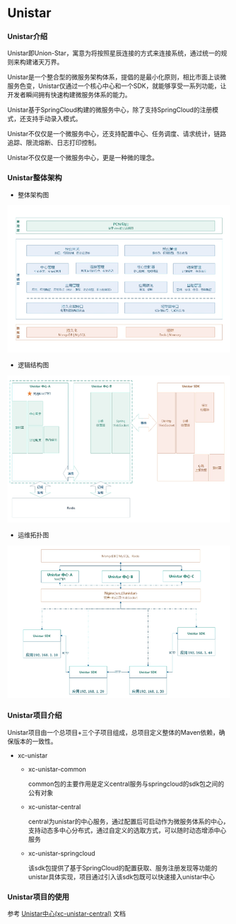 # Unistar

### Unistar介绍

Unistar即Union-Star，寓意为将按照星辰连接的方式来连接系统，通过统一的规则来构建诸天万界。

Unistar是一个整合型的微服务架构体系，提倡的是最小化原则，相比市面上谈微服务色变，Unistar仅通过一个核心中心和一个SDK，就能够享受一系列功能，让开发者瞬间拥有快速构建微服务体系的能力。

Unistar基于SpringCloud构建的微服务中心，除了支持SpringCloud的注册模式，还支持手动录入模式。

Unistar不仅仅是一个微服务中心，还支持配置中心、任务调度、请求统计，链路追踪、限流熔断、日志打印控制。

Unistar不仅仅是一个微服务中心，更是一种微的理念。

### Unistar整体架构

- 整体架构图

![整体架构图](./doc/image/frame.jpg)
    
- 逻辑结构图

![逻辑结构图](./doc/image/logic.jpg)

- 运维拓扑图

![运维拓扑图](./doc/image/topo.jpg)

### Unistar项目介绍

Unistar项目由一个总项目+三个子项目组成，总项目定义整体的Maven依赖，确保版本的一致性。

- xc-unistar

  - xc-unistar-common
    
    common包的主要作用是定义central服务与springcloud的sdk包之间的公有对象
    
  - xc-unistar-central
  
    central为unistar的中心服务，通过配置后可启动作为微服务体系的中心，支持动态多中心分布式，通过自定义的选取方式，可以随时动态增添中心服务
  
  - xc-unistar-springcloud
  
    该sdk包提供了基于SpringCloud的配置获取、服务注册发现等功能的unistar具体实现，项目通过引入该sdk包既可以快速接入unistar中心
  
### Unistar项目的使用

参考 [Unistar中心(xc-unistar-central)](./xc-unistar-central) 文档
  
  
